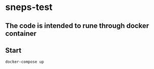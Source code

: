 # sneps-test

## The code is intended to rune through docker container

## Start

```bash
docker-compose up
```